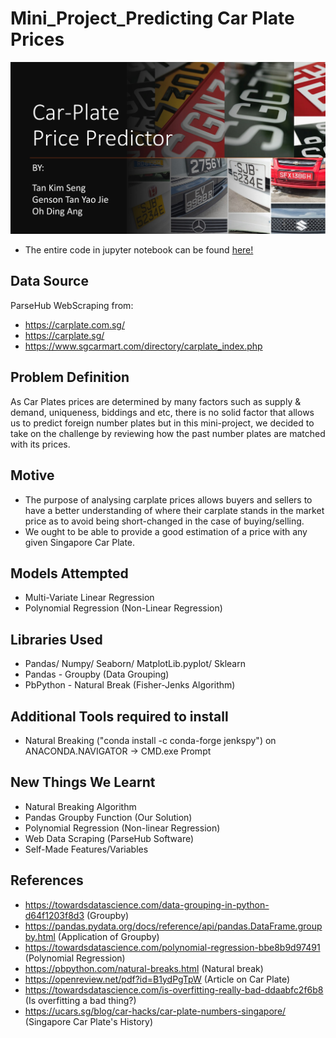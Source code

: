 # Mini_Project_Predicting Car Plate Prices
![image](https://github.com/gents98/Mini_Project_1015/blob/main/Coverpage_carplate.jpg)
- The entire code in jupyter notebook can be found [here!](https://github.com/gents98/Mini_Project_1015/blob/main/MiniProject-Finale.ipynb) 

## Data Source
ParseHub WebScraping from: 
- https://carplate.com.sg/
- https://carplate.sg/
- https://www.sgcarmart.com/directory/carplate_index.php


## Problem Definition
As Car Plates prices are determined by many factors such as supply & demand, uniqueness, biddings and etc, there is no solid factor that allows us to predict foreign number plates but in this mini-project, we decided to take on the challenge by reviewing how the past number plates are matched with its prices. 

## Motive
- The purpose of analysing carplate prices allows buyers and sellers to have a better understanding of where their carplate    stands in the market price as to avoid being short-changed in the case of buying/selling.
- We ought to be able to provide a good estimation of a price with any given Singapore Car Plate.

## Models Attempted
- Multi-Variate Linear Regression
- Polynomial Regression (Non-Linear Regression)


## Libraries Used
- Pandas/ Numpy/ Seaborn/ MatplotLib.pyplot/ Sklearn
- Pandas - Groupby (Data Grouping)
- PbPython - Natural Break (Fisher-Jenks Algorithm)


## Additional Tools required to install
- Natural Breaking ("conda install -c conda-forge jenkspy") on ANACONDA.NAVIGATOR -> CMD.exe Prompt

## New Things We Learnt
- Natural Breaking Algorithm
- Pandas Groupby Function (Our Solution)
- Polynomial Regression (Non-linear Regression)
- Web Data Scraping (ParseHub Software)
- Self-Made Features/Variables

## References
- https://towardsdatascience.com/data-grouping-in-python-d64f1203f8d3 (Groupby)
- https://pandas.pydata.org/docs/reference/api/pandas.DataFrame.groupby.html (Application of Groupby)
- https://towardsdatascience.com/polynomial-regression-bbe8b9d97491 (Polynomial Regression)
- https://pbpython.com/natural-breaks.html (Natural break)
- https://openreview.net/pdf?id=B1ydPgTpW (Article on Car Plate)
- https://towardsdatascience.com/is-overfitting-really-bad-ddaabfc2f6b8 (Is overfitting a bad thing?)
- https://ucars.sg/blog/car-hacks/car-plate-numbers-singapore/ (Singapore Car Plate's History)

